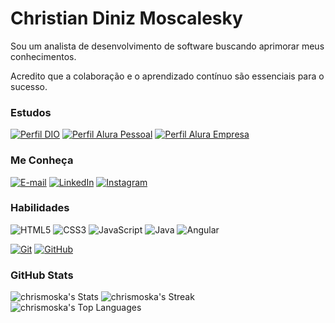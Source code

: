 
# Christian Diniz Moscalesky

Sou um analista de desenvolvimento de software buscando aprimorar meus conhecimentos.

Acredito que a colaboração e o aprendizado contínuo são essenciais para o sucesso.

### Estudos

[![Perfil DIO](https://img.shields.io/badge/DIO-fff?style=for-the-badge
)](https://web.dio.me/users/chrismoska)
[![Perfil Alura Pessoal](https://img.shields.io/badge/ALURA%20Pessoal-fff?style=for-the-badge
)](https://cursos.alura.com.br/user/christianmoscalesky)
[![Perfil Alura Empresa](https://img.shields.io/badge/ALURA%20Serpro-fff?style=for-the-badge
)](https://cursos.alura.com.br/user/christian-moscalesky)

### Me Conheça
[![E-mail](https://img.shields.io/badge/-Email-fff?style=for-the-badge&logo=microsoft-outlook&logoColor=E94D5F)](mailto:chrismoska@gmail.com)
[![LinkedIn](https://img.shields.io/badge/-LinkedIn-fff?style=for-the-badge&logo=linkedin&logoColor=30A3DC)](https://www.linkedin.com/in/christian-diniz-moscalesky-983b1232/)
[![Instagram](https://img.shields.io/badge/Instagram-%23fff.svg?style=for-the-badge&logo=Instagram)](https://www.instagram.com/chrismoska/)
### Habilidades

![HTML5](https://img.shields.io/badge/html5-%23fff.svg?style=for-the-badge&logo=html5&logoColor=red)
![CSS3](https://img.shields.io/badge/css3-%23fff.svg?style=for-the-badge&logo=css3&logoColor=yellow)
![JavaScript](https://img.shields.io/badge/javascript-%23fff.svg?style=for-the-badge&logo=javascript&logoColor=%23F7DF1E)
![Java](https://img.shields.io/badge/java-%23fff.svg?style=for-the-badge&logo=openjdk&logoColor=orange)
![Angular](https://img.shields.io/badge/Angular-white?style=for-the-badge&logo=angular&logoColor=red)


[![Git](https://img.shields.io/badge/Git-fff?style=for-the-badge&logo=git&logoColor=E94D5F)](https://git-scm.com/doc)
[![GitHub](https://img.shields.io/badge/GitHub-fff?style=for-the-badge&logo=github&logoColor=30A3DC)](https://docs.github.com/)

### GitHub Stats

![chrismoska's Stats](https://github-readme-stats.vercel.app/api?username=chrismoska&theme=vue-dark&show_icons=true&hide_border=true&count_private=true)
![chrismoska's Streak](https://github-readme-streak-stats.herokuapp.com/?user=chrismoska&theme=vue-dark&hide_border=true)
![chrismoska's Top Languages](https://github-readme-stats.vercel.app/api/top-langs/?username=chrismoska&theme=vue-dark&show_icons=true&hide_border=true&layout=compact)


